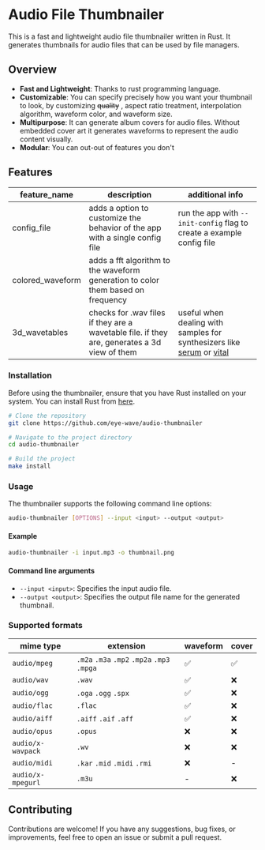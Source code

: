 # Audio File Thumbnailer

This is a fast and lightweight audio file thumbnailer written in Rust. It generates thumbnails for audio files that can be used by file managers.

## Overview

- **Fast and Lightweight**: Thanks to rust programming language.
- **Customizable**: You can specify precisely how you want your thumbnail to look, by customizing ~~quality~~ , aspect ratio treatment, interpolation algorithm, waveform color, and waveform size.
- **Multipurpose**: It can generate album covers for audio files. Without embedded cover art it generates waveforms to represent the audio content visually.
- **Modular**: You can out-out of features you don't

## Features
| feature_name | description | additional info |
|-|-|-|
| config_file | adds a option to customize the behavior of the app with a single config file | run the app with `--init-config` flag to create a example config file |
| colored_waveform | adds a fft algorithm to the waveform generation to color them based on frequency |
| 3d_wavetables | checks for .wav files if they are a wavetable file. if they are, generates a 3d view of them | useful when dealing with samples for synthesizers like [serum](https://xferrecords.com/products/serum) or [vital](https://vital.audio)

### Installation

Before using the thumbnailer, ensure that you have Rust installed on your system. You can install Rust from [here](https://www.rust-lang.org/tools/install).

```bash
# Clone the repository
git clone https://github.com/eye-wave/audio-thumbnailer

# Navigate to the project directory
cd audio-thumbnailer

# Build the project
make install
```

### Usage

The thumbnailer supports the following command line options:

```bash
audio-thumbnailer [OPTIONS] --input <input> --output <output>
```

#### Example
```bash
audio-thumbnailer -i input.mp3 -o thumbnail.png
```
#### Command line arguments
- `--input <input>`: Specifies the input audio file.
- `--output <output>`: Specifies the output file name for the generated thumbnail.

### Supported formats
| mime type | extension | waveform | cover |
|-|-|-|-|
|`audio/mpeg`|`.m2a` `.m3a` `.mp2` `.mp2a` `.mp3` `.mpga`|✅|✅
|`audio/wav`|`.wav`|✅|❌
|`audio/ogg`|`.oga` `.ogg` `.spx`|✅|❌
|`audio/flac`|`.flac`|✅|❌
|`audio/aiff`|`.aiff` `.aif` `.aff`|✅|❌
|`audio/opus`|`.opus`|❌|❌
|`audio/x-wavpack`|`.wv`|❌|❌
|`audio/midi`|`.kar` `.mid` `.midi` `.rmi`|❌|-
|`audio/x-mpegurl`|`.m3u`|-|❌

## Contributing

Contributions are welcome! If you have any suggestions, bug fixes, or improvements, feel free to open an issue or submit a pull request.
